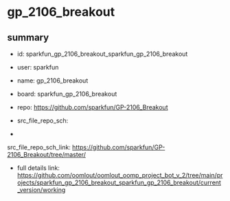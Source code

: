 # gp_2106_breakout
 
## summary 
* id: sparkfun_gp_2106_breakout_sparkfun_gp_2106_breakout
* user: sparkfun
* name: gp_2106_breakout
* board: sparkfun_gp_2106_breakout
* repo: https://github.com/sparkfun/GP-2106_Breakout



* src_file_repo_sch: 
*
 src_file_repo_sch_link: https://github.com/sparkfun/GP-2106_Breakout/tree/master/
* full details link: https://github.com/oomlout/oomlout_oomp_project_bot_v_2/tree/main/projects/sparkfun_gp_2106_breakout_sparkfun_gp_2106_breakout/current_version/working  







